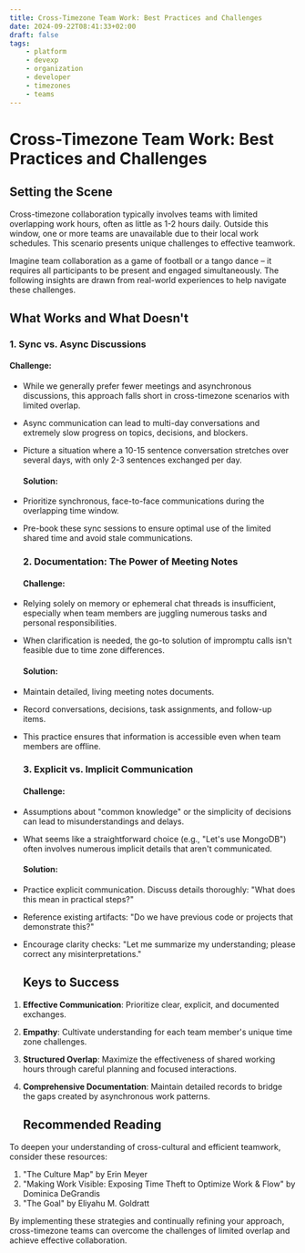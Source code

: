 ```yaml
---
title: Cross-Timezone Team Work: Best Practices and Challenges
date: 2024-09-22T08:41:33+02:00
draft: false
tags:
    - platform
    - devexp
    - organization
    - developer
    - timezones
    - teams
---
```


# **Cross-Timezone Team Work: Best Practices and Challenges**

## **Setting the Scene**

Cross-timezone collaboration typically involves teams with limited overlapping work hours, often as little as 1-2 hours daily. Outside this window, one or more teams are unavailable due to their local work schedules. This scenario presents unique challenges to effective teamwork.

Imagine team collaboration as a game of football or a tango dance – it requires all participants to be present and engaged simultaneously. The following insights are drawn from real-world experiences to help navigate these challenges.

## **What Works and What Doesn't**

### **1\. Sync vs. Async Discussions**

#### Challenge:

* While we generally prefer fewer meetings and asynchronous discussions, this approach falls short in cross-timezone scenarios with limited overlap.  
* Async communication can lead to multi-day conversations and extremely slow progress on topics, decisions, and blockers.  
* Picture a situation where a 10-15 sentence conversation stretches over several days, with only 2-3 sentences exchanged per day.

  #### Solution:

* Prioritize synchronous, face-to-face communications during the overlapping time window.  
* Pre-book these sync sessions to ensure optimal use of the limited shared time and avoid stale communications.

  ### **2\. Documentation: The Power of Meeting Notes**

  #### Challenge:

* Relying solely on memory or ephemeral chat threads is insufficient, especially when team members are juggling numerous tasks and personal responsibilities.  
* When clarification is needed, the go-to solution of impromptu calls isn't feasible due to time zone differences.

  #### Solution:

* Maintain detailed, living meeting notes documents.  
* Record conversations, decisions, task assignments, and follow-up items.  
* This practice ensures that information is accessible even when team members are offline.

  ### **3\. Explicit vs. Implicit Communication**

  #### Challenge:

* Assumptions about "common knowledge" or the simplicity of decisions can lead to misunderstandings and delays.  
* What seems like a straightforward choice (e.g., "Let's use MongoDB") often involves numerous implicit details that aren't communicated.

  #### Solution:

* Practice explicit communication. Discuss details thoroughly: "What does this mean in practical steps?"  
* Reference existing artifacts: "Do we have previous code or projects that demonstrate this?"  
* Encourage clarity checks: "Let me summarize my understanding; please correct any misinterpretations."

  ## **Keys to Success**

1. **Effective Communication**: Prioritize clear, explicit, and documented exchanges.  
2. **Empathy**: Cultivate understanding for each team member's unique time zone challenges.  
3. **Structured Overlap**: Maximize the effectiveness of shared working hours through careful planning and focused interactions.  
4. **Comprehensive Documentation**: Maintain detailed records to bridge the gaps created by asynchronous work patterns.

   ## **Recommended Reading**

To deepen your understanding of cross-cultural and efficient teamwork, consider these resources:

1. "The Culture Map" by Erin Meyer  
2. "Making Work Visible: Exposing Time Theft to Optimize Work & Flow" by Dominica DeGrandis  
3. "The Goal" by Eliyahu M. Goldratt

By implementing these strategies and continually refining your approach, cross-timezone teams can overcome the challenges of limited overlap and achieve effective collaboration.
